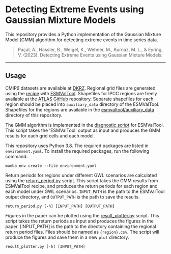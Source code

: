 # Detecting Extreme Events using Gaussian Mixture Models

This repository provides a Python implementation of the Gaussian Mixture Model (GMM) algorithm for detecting extreme events in time series data. 

> Paçal, A., Hassler, B., Weigel, K., Wehner, M., Kurnaz, M. L., & Eyring, V. (2023). Detecting Extreme Events using Gaussian Mixture Models.
------------------------------------------------------------------------
## Usage

CMIP6 datasets are available at [DKRZ](https://esgf-data.dkrz.de/search/cmip6-dkrz/). Regional grid files are generated using the [recipe](esmvaltool/recipe_gmm_ssp.yml) with [ESMValTool](https://github.com/ESMValGroup/ESMValTool). Shapefiles for IPCC regions are freely available at the [ATLAS GitHub](https://github.com/SantanderMetGroup/ATLAS) repository. Separate shapefiles for each region should be placed into `auxiliary_data` directory of the ESMValTool. Shapefiles for the regions are available in the [esmvaltool/auxiliary_data](esmvaltool/auxiliary_data/) directory of this repository.

The GMM algorithm is implemented in the [diagnostic script](esmvaltool/diag_scripts/gmm/gmm_analysis.py) for ESMValTool. This script takes the 'ESMValTool' output as input and produces the GMM results for each grid cells and each model. 

This repository uses Python 3.8. The required packages are listed in `environment.yaml`. To install the required packages, run the following command:

    mamba env create --file environment.yaml

Return periods for regions under different GWL scenarios are calculated using the [return_period.py](return_period.py) script. This script takes the GMM results from ESMValTool recipe, and produces the return periods for each region and each model under GWL scenarios. `INPUT_PATH` is the path to the ESMValTool output directory, and `OUTPUT_PATH` is the path to save the results.

    return_period.py [-h] [INPUT_PATH] [OUTPUT_PATH]

Figures in the paper can be plotted using the [result_plotter.py](result_plotter.py) script. This script takes the return periods as input and produces the figures in the paper. [INPUT_PATH] is the path to the directory containing the regional return period files. Files should be named as `{region}.csv`. The script will produce the figures and save them in a new `plot` directory.

    result_plotter.py [-h] [INPUT_PATH]
